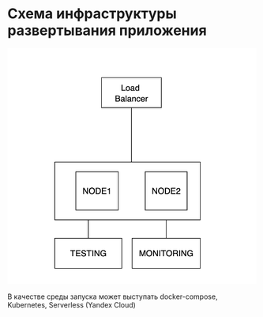 # Схема инфраструктуры развертывания приложения

![Infrastructure](./img/m2l2_infrastructure.png)

В качестве среды запуска может выступать docker-compose, Kubernetes, Serverless (Yandex Cloud)

